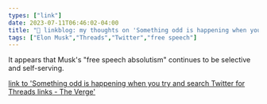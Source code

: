 ```yaml
---
types: ["link"]
date: 2023-07-11T06:46:02-04:00
title: "🔗 linkblog: my thoughts on 'Something odd is happening when you try and search Twitter for Threads links - The Verge'"
tags: ["Elon Musk","Threads","Twitter","free speech"]
---
```

It appears that Musk's "free speech absolutism" continues to be selective and self-serving.  
 

[link to 'Something odd is happening when you try and search Twitter for Threads links - The Verge'](https://www.theverge.com/2023/7/11/23790834/twitter-search-for-threads-urls-broken-zero-results)
